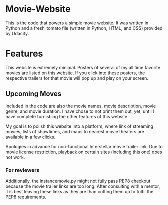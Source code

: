# Movie-Website
This is the code that powers a simple movie website. It was written in Python and a fresh_tomato file (written in Python, HTML, and CSS) provided by Udacity.

# Features
This website is extremely minimal. Posters of several of my all time favorite movies are listed on this website. If you click into these posters, the respective trailers for that movie will pop up and play on your screen.

## Upcoming Moves
Included in the code are also the movie names, movie description, movie genre, and movie duration. I have chose to not print them out, yet, until I have complete furnishing the other features of this website.

My goal is to polish this website into a platform, where link of streaming movies, lists of showtimes, and maps to nearest movie theaters are available in a few clicks.

Apologies in advance for non-functional Interstellar movie trailer link. Due to movie license restriction, playback on certain sites (including this one) does not work.

### For reviewers
Additionally, the instancemovie.py might not fully pass PEP8 checkout because the movie trailer links are too long. After consulting with a mentor, it is best leaving these links as they are than cutting them up to fulfil the PEP8 requirements.
